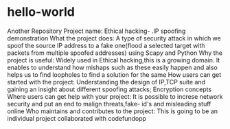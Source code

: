 # hello-world
Another Repository
Project name: Ethical hacking- .IP spoofing demonstration
What the project does: A type of security attack in which we spoof the source IP address to a fake one(flood a selected target with packets from multiple spoofed addresses) using Scapy and Python
Why the project is useful: Widely used in Ethical hacking,this is a growing domain. It enables to understand how mishaps such as these easily happen and also helps us to find loopholes to find a solution for the same
How users can get started with the project: Understanding the design of IP,TCP suite and gaining an insight about different spoofing attacks; Encryption concepts 
Where users can get help with your project: It is possible to increse network security and put an end to malign threats,fake- id's and misleading stuff online
Who maintains and contributes to the project: This is going to be an individual project collaborated with codefundopp
